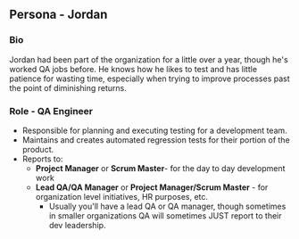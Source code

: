 ## Persona - Jordan

### Bio
Jordan had been part of the organization for a little over a year, though he's worked QA jobs before. He knows how he likes to test and has little patience for wasting time, especially when trying to improve processes past the point of diminishing returns.

### Role - QA Engineer
* Responsible for planning and executing testing for a development team.
* Maintains and creates automated regression tests for their portion of the product.
* Reports to:
    * **Project Manager** or **Scrum Master**- for the day to day development work
    * **Lead QA/QA Manager** or **Project Manager/Scrum Master** - for organization level initiatives, HR purposes, etc.
        * Usually you'll have a lead QA or QA manager, though sometimes in smaller organizations QA will sometimes JUST report to their dev leadership.
